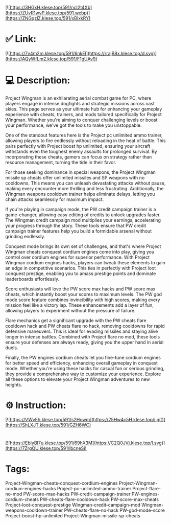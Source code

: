 [![https://3HGxH.klese.top/591/ncI2t4Xb](https://ZUvR1wvP.klese.top/591.webp)](https://ZNGqzlZ.klese.top/591/xBixkRY)
# ✅ Link:
[![https://7v4m2m.klese.top/591/6nkEl](https://rrajB8x.klese.top/d.svg)](https://AQyWfLm2.klese.top/591/F1gUAv9)
# 💻 Description:
Project Wingman is an exhilarating aerial combat game for PC, where players engage in intense dogfights and strategic missions across vast skies. This page serves as your ultimate hub for enhancing your gameplay experience with cheats, trainers, and mods tailored specifically for Project Wingman. Whether you're aiming to conquer challenging levels or boost your performance, we've got the tools to make you unstoppable.



One of the standout features here is the Project pc unlimited ammo trainer, allowing players to fire endlessly without reloading in the heat of battle. This pairs perfectly with Project boost hp unlimited, ensuring your aircraft withstands even the toughest enemy assaults for prolonged survival. By incorporating these cheats, gamers can focus on strategy rather than resource management, turning the tide in their favor.



For those seeking dominance in special weapons, the Project Wingman missile sp cheats offer unlimited missiles and SP weapons with no cooldowns. This means you can unleash devastating attacks without pause, making every encounter more thrilling and less frustrating. Additionally, the Wingman weapons cooldown trainer helps eliminate delays, letting you chain attacks seamlessly for maximum impact.



If you're playing in campaign mode, the PW credit campaign trainer is a game-changer, allowing easy editing of credits to unlock upgrades faster. The Wingman credit campaign mod multiplies your earnings, accelerating your progress through the story. These tools ensure that PW credit campaign trainer features help you build a formidable arsenal without grinding endlessly.



Conquest mode brings its own set of challenges, and that's where Project Wingman cheats conquest cordium engines come into play, giving you control over cordium engines for superior performance. With Project Wingman cordium engines hacks, players can tweak these elements to gain an edge in competitive scenarios. This ties in perfectly with Project loot conquest prestige, enabling you to amass prestige points and dominate leaderboards effortlessly.



Score enthusiasts will love the PW score max hacks and PW score max cheats, which instantly boost your scores to maximum levels. The PW god mode score feature combines invincibility with high scores, making every mission feel like a victory lap. These enhancements add a layer of fun, allowing players to experiment without the pressure of failure.



Flare mechanics get a significant upgrade with the PW cheats flare cooldown hack and PW cheats flare no hack, removing cooldowns for rapid defensive maneuvers. This is ideal for evading missiles and staying alive longer in intense battles. Combined with Project flare no mod, these tools ensure your defenses are always ready, giving you the upper hand in aerial duels.



Finally, the PW engines cordium cheats let you fine-tune cordium engines for better speed and efficiency, enhancing overall gameplay in conquest mode. Whether you're using these hacks for casual fun or serious grinding, they provide a comprehensive way to customize your experience. Explore all these options to elevate your Project Wingman adventures to new heights.

# ⚙️ Instruction:
[![https://VWvEh.klese.top/591/s2Howm](https://25Hw4c5H.klese.top/i.gif)](https://ShLXJT.klese.top/591/GZH6WC)
#
[![https://EblyBI7u.klese.top/591/69hX3M](https://C2Q0JVj.klese.top/l.svg)](https://7ZrgQU.klese.top/591/lbcneSi)
# Tags:
Project-Wingman-cheats-conquest-cordium-engines Project-Wingman-cordium-engines-hacks Project-pc-unlimited-ammo-trainer Project-flare-no-mod PW-score-max-hacks PW-credit-campaign-trainer PW-engines-cordium-cheats PW-cheats-flare-cooldown-hack PW-score-max-cheats Project-loot-conquest-prestige Wingman-credit-campaign-mod Wingman-weapons-cooldown-trainer PW-cheats-flare-no-hack PW-god-mode-score Project-boost-hp-unlimited Project-Wingman-missile-sp-cheats







